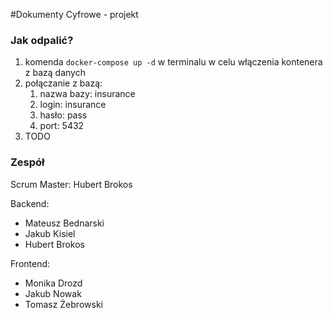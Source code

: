 #Dokumenty Cyfrowe - projekt

### Jak odpalić?

1. komenda ```docker-compose up -d``` w terminalu w celu włączenia kontenera z bazą danych
2. połączanie z bazą:
    1. nazwa bazy: insurance
    2. login: insurance
    3. hasło: pass     
    4. port: 5432
3. TODO

### Zespół

Scrum Master: Hubert Brokos

Backend:
- Mateusz Bednarski
- Jakub Kisiel
- Hubert Brokos

Frontend:
- Monika Drozd
- Jakub Nowak
- Tomasz Żebrowski
